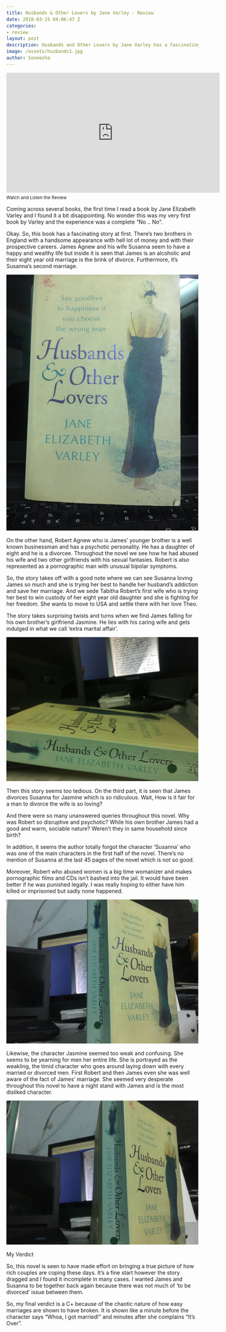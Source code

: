 ```yaml
---
title: Husbands & Other Lovers by Jane Varley - Review
date: 2018-03-15 04:06:47 Z
categories:
- review
layout: post
description: Husbands and Other Lovers by Jane Varley has a fascinating story at first. There’s two brothers in England with a handsome appearance with hell lot of money and with their prospective careers. James Agnew and his wife Susanna seem to have a happy and wealthy life but inside it is seen that James is an alcoholic and their eight year old marriage is the brink of divorce. Furthermore, it’s Susanna’s second marriage.
image: /assets/husbands1.jpg
author: Soneesha
---
```


<div class="abc">
	
<iframe width="560" height="315" src="https://www.youtube.com/embed/5s_q-B6kGf0" frameborder="0" allow="autoplay; encrypted-media" allowfullscreen></iframe>
</div>
<small>Watch and Listen the Review</small>

Coming across several books, the first time I read a book by Jane Elizabeth Varley and I found it a bit disappointing. No wonder this was my very first book by Varley and the experience was a complete “No .. No”.

Okay. So, this book has a fascinating story at first. There’s two brothers in England with a handsome appearance with hell lot of money and with their prospective careers. James Agnew and his wife Susanna seem to have a happy and wealthy life but inside it is seen that James is an alcoholic and their eight year old marriage is the brink of divorce. Furthermore, it’s Susanna’s second marriage.


<img src="/assets/husbands2.jpg" alt="Husbands & Other Lovers by Jane Varley - Review"><br>

On the other hand, Robert Agnew who is James’ younger brother  is a well known businessman and has a psychotic personality. He has a daughter of eight and he is a divorcee. Throughout the novel we see how he had abused his wife and two other girlfriends with his sexual fantasies. Robert is also represented as a pornographic man with unusual bipolar symptoms.

So, the story takes off with a good note where we can see Susanna loving James so much and she is trying her best to handle her husband’s addiction and save her marriage. And we sede Tabitha Robert’s first wife who is trying her best to win custody of her eight year old daughter and she is fighting for her freedom. She wants to move to USA and settle there with her love Theo.

The story takes surprising twists and turns when we find James falling for his own brother’s girlfriend Jasmine. He lies with his caring wife and gets indulged in what we call ‘extra marital affair’.

<img src="/assets/husbands3.jpg" alt="Husbands & Other Lovers by Jane Varley - Review"><br>


Then this story seems too tedious. On the third part, it is seen that James divorces Susanna for Jasmine which is so ridiculous. Wait, How is it fair for a man to divorce the wife is so loving?

And there were so many unanswered queries throughout this novel. Why was Robert so disruptive and psychotic? While his own brother James had a good and warm, sociable nature? Weren’t they in same household since birth?

In addition, it seems the author totally forgot the character ‘Susanna’ who was one of the main characters in the first half of the novel. There’s no mention of Susanna at the last 45 pages of the novel which is not so good.

Moreover, Robert who abused women is a big time womanizer and makes pornographic films and CDs isn’t bashed into the jail.
It would have been better if he was punished legally. I was really hoping to either have him killed or imprisoned but sadly none happened.

<img src="/assets/husbands4.jpg" alt="Husbands & Other Lovers by Jane Varley - Review"><br>

Likewise, the character Jasmine seemed too weak and confusing. She seems to be yearning for men her entire life. She is portrayed as the weakling, the timid character who goes around laying down with every married or divorced men. First Robert and then James even she was well aware of the fact of James’ marriage. She seemed very desperate throughout this novel to have a night stand with James and is the most disliked character.


<img src="/assets/husbands1.jpg" alt="Husbands & Other Lovers by Jane Varley - Review"><br>


My Verdict

So, this novel is seen to have made effort on bringing a true picture of how rich couples are coping these days. It’s a fine start however the story dragged and I found it incomplete in many cases. I wanted James and Susanna to be together back again because there was not much of ‘to be divorced’ issue between them.

So, my final verdict is a C+ because of the chaotic nature of how easy marriages are shown to have broken. It is shown like a minute before the character says “Whoa, I got married!” and minutes after she complains “It’s Over”.
